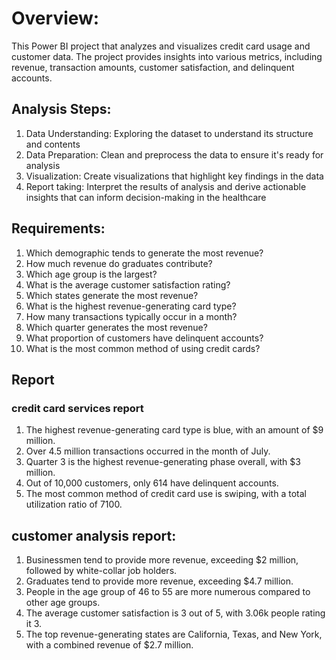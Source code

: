 # Overview:
This Power BI project that analyzes and visualizes credit card usage and customer data. The project provides insights into various metrics, including revenue, transaction amounts, customer satisfaction, and delinquent accounts.

## Analysis Steps:
1. Data Understanding: Exploring the dataset to understand its structure and contents
2. Data Preparation: Clean and preprocess the data to ensure it's ready for analysis
3. Visualization: Create visualizations that highlight key findings in the data
4. Report taking: Interpret the results of analysis and derive actionable insights that can inform decision-making in the healthcare

## Requirements:
1. Which demographic tends to generate the most revenue?
2. How much revenue do graduates contribute?
3. Which age group is the largest?
4. What is the average customer satisfaction rating?
5. Which states generate the most revenue?
6. What is the highest revenue-generating card type?
7. How many transactions typically occur in a month?
8. Which quarter generates the most revenue?
9. What proportion of customers have delinquent accounts?
10. What is the most common method of using credit cards?

## Report
### credit card services report 
1. The highest revenue-generating card type is blue, with an amount of $9 million.
2. Over 4.5 million transactions occurred in the month of July.
3. Quarter 3 is the highest revenue-generating phase overall, with $3 million.
4. Out of 10,000 customers, only 614 have delinquent accounts.
5. The most common method of credit card use is swiping, with a total utilization ratio of 7100.

## customer analysis report:
1. Businessmen tend to provide more revenue, exceeding $2 million, followed by white-collar job holders.
2. Graduates tend to provide more revenue, exceeding $4.7 million.
3. People in the age group of 46 to 55 are more numerous compared to other age groups.
4. The average customer satisfaction is 3 out of 5, with 3.06k people rating it 3.
5. The top revenue-generating states are California, Texas, and New York, with a combined revenue of $2.7 million.

